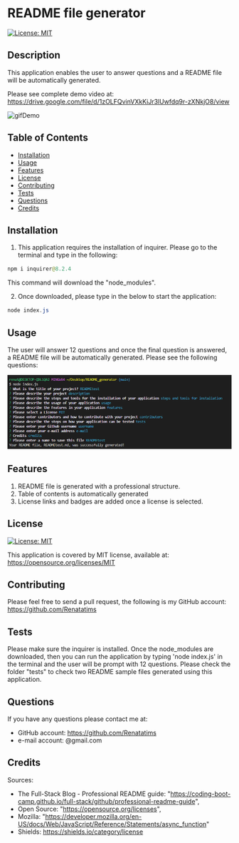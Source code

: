 # README file generator
  
  [![License: MIT](https://img.shields.io/badge/License-MIT-blue.svg)](https://opensource.org/licenses/MIT)

  ## Description
  This application enables the user to answer questions and a README file will be automatically generated.
  
  Please see complete demo video at: https://drive.google.com/file/d/1zOLFQvinVXkKiJr3lUwfdq9r-zXNkjO8/view

  ![gifDemo](./assets/screenshots/gifDemo.gif)

  ## Table of Contents
  - [Installation](#installation)
  - [Usage](#usage)
  - [Features](#features)
  - [License](#license)
  - [Contributing](#contributing)
  - [Tests](#tests)
  - [Questions](#questions)
  - [Credits](#credits)
  
  ## Installation
  1.  This application requires the installation of inquirer. Please go to the terminal and type in the following: 

  ````java 
  npm i inquirer@8.2.4 
  ````
  This command will download the "node_modules".

  2. Once downloaded, please type in the below to start the application:

   ````java 
  node index.js
  ````

  ## Usage
  The user will answer 12 questions and once the final question is answered, a README file will be automatically generated. Please see the following questions:

  ![Preview](./assets/screenshots/Capture1.PNG)

  ## Features
  1. README file is generated with a professional structure.
  2. Table of contents is automatically generated 
  3. License links and badges are added once a license is selected.

  ## License
  [![License: MIT](https://img.shields.io/badge/License-MIT-blue.svg)](https://opensource.org/licenses/MIT)
  
  This application is covered by MIT license, available at:
  https://opensource.org/licenses/MIT

  ## Contributing
  Please feel free to send a pull request, the following is my GitHub account: https://github.com/Renatatims

  ## Tests
  Please make sure the inquirer is installed. Once the node_modules are downloaded, then you can run the application by typing 'node index.js' in the terminal and the user will be prompt with 12 questions.
  Please check the folder "tests" to check two README sample files generated using this application.

  ## Questions
  If you have any questions please contact me at:
   - GitHub account: https://github.com/Renatatims
   - e-mail account: @gmail.com

  ## Credits
  Sources: 
   - The Full-Stack Blog - Professional README guide: "https://coding-boot-camp.github.io/full-stack/github/professional-readme-guide", 
   - Open Source: "https://opensource.org/licenses", 
   - Mozilla: "https://developer.mozilla.org/en-US/docs/Web/JavaScript/Reference/Statements/async_function"
   - Shields: https://shields.io/category/license
 
